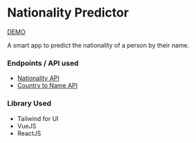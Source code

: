 # Nationality Predictor

[DEMO](index.html)

A smart app to predict the nationality of a person by their name.

### Endpoints / API used
- [Nationality API](https://api.nationalize.io/?name=tom)
- [Country to Name API](https://restcountries.com/v3.1/alpha/IN)


### Library Used
- Tailwind for UI
- VueJS
- ReactJS
